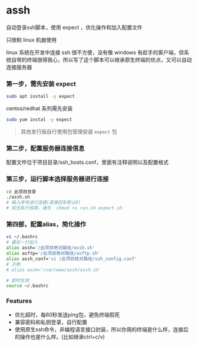 # assh
自动登录ssh脚本，使用 expect ，优化操作和加入配置文件

只限制 linux 机器使用


linux 系统在开发中连接 ssh 很不方便，没有像 windows 有趁手的客户端，但系统自带的终端很得我心，所以写了这个脚本可以继承原生终端的优点，又可以自动连接服务器


### 第一步，需先安装 expect
```bash
sudo apt install -y expect
``` 

centos/redhat 系列需先安装

```bash
sudo yum instal -y expect
```

> 其他发行版自行使用包管理安装 `expect` 包

### 第二步，配置服务器连接信息
配置文件位于项目目录/ssh_hosts.conf，里面有注释说明以及配置格式

### 第三步，运行脚本选择服务器进行连接
```bash
cd 此项目目录
./assh.sh
# 输入序号进行连接(直接回车默认0)
# 如无执行权限，请先  chmod +x run.sh expect.sh
```
### 第四部，配置alias，简化操作
```bash
vi ~/.bashrc
# 最后一行加入
alias assh='/此项目绝对路径/assh.sh'
alias asftp='/此项目绝对路径/asftp.sh'
alias assh_conf='vi /此项目绝对路径/ssh_config.conf'
# 示例
# alias assh='/var/www/assh/assh.sh'

# 即时生效
source ~/.bashrc
```

### Features
- 优化超时，每60秒发送ping包，避免终端假死
- 兼容密码和私钥登录，自行配置
- 使用原生ssh命令，非编程语言接口封装，所以你用的终端是什么样，连接后的操作也是什么样。(比如继承ctrl+c/v)
